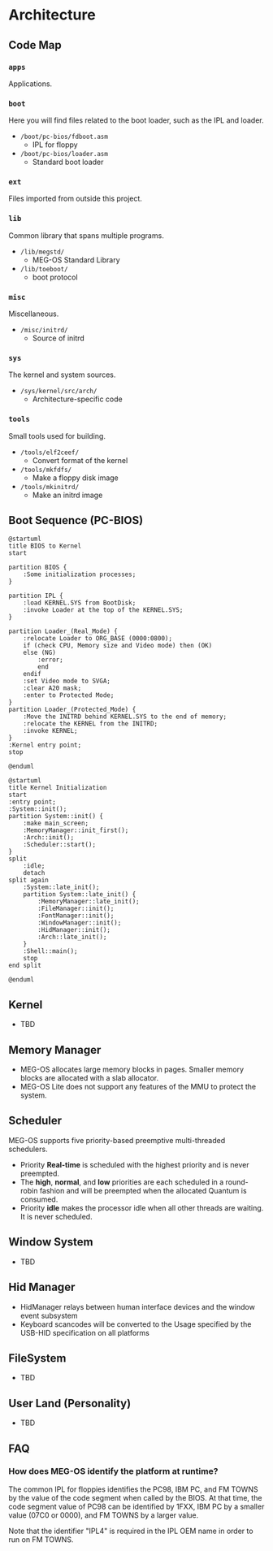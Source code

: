 # Architecture

## Code Map

### `apps`

Applications.

### `boot`

Here you will find files related to the boot loader, such as the IPL and loader.

- `/boot/pc-bios/fdboot.asm`
  - IPL for floppy
- `/boot/pc-bios/loader.asm`
  - Standard boot loader

### `ext`

Files imported from outside this project.

### `lib`

Common library that spans multiple programs.

- `/lib/megstd/`
  - MEG-OS Standard Library
- `/lib/toeboot/`
  - boot protocol

### `misc`

Miscellaneous.

- `/misc/initrd/`
  - Source of initrd

### `sys`

The kernel and system sources.

- `/sys/kernel/src/arch/`
  - Architecture-specific code

### `tools`

Small tools used for building.

- `/tools/elf2ceef/`
  - Convert format of the kernel
- `/tools/mkfdfs/`
  - Make a floppy disk image
- `/tools/mkinitrd/`
  - Make an initrd image

## Boot Sequence (PC-BIOS)

``` plantuml
@startuml
title BIOS to Kernel
start

partition BIOS {
    :Some initialization processes;
}

partition IPL {
    :load KERNEL.SYS from BootDisk;
    :invoke Loader at the top of the KERNEL.SYS;
}

partition Loader_(Real_Mode) {
    :relocate Loader to ORG_BASE (0000:0800);
    if (check CPU, Memory size and Video mode) then (OK)
    else (NG)
        :error;
        end
    endif
    :set Video mode to SVGA;
    :clear A20 mask;
    :enter to Protected Mode;
}
partition Loader_(Protected_Mode) {
    :Move the INITRD behind KERNEL.SYS to the end of memory;
    :relocate the KERNEL from the INITRD;
    :invoke KERNEL;
}
:Kernel entry point;
stop

@enduml
```

``` plantuml
@startuml
title Kernel Initialization
start
:entry point;
:System::init();
partition System::init() {
    :make main_screen;
    :MemoryManager::init_first();
    :Arch::init();
    :Scheduler::start();
}
split 
    :idle;
    detach
split again
    :System::late_init();
    partition System::late_init() {
        :MemoryManager::late_init();
        :FileManager::init();
        :FontManager::init();
        :WindowManager::init();
        :HidManager::init();
        :Arch::late_init();
    }
    :Shell::main();
    stop
end split

@enduml
```

## Kernel

- TBD

## Memory Manager

- MEG-OS allocates large memory blocks in pages. Smaller memory blocks are allocated with a slab allocator.
- MEG-OS Lite does not support any features of the MMU to protect the system.

## Scheduler

MEG-OS supports five priority-based preemptive multi-threaded schedulers.

- Priority **Real-time** is scheduled with the highest priority and is never preempted.
- The **high**, **normal**, and **low** priorities are each scheduled in a round-robin fashion and will be preempted when the allocated Quantum is consumed.
- Priority **idle** makes the processor idle when all other threads are waiting. It is never scheduled.

## Window System

- TBD

## Hid Manager

- HidManager relays between human interface devices and the window event subsystem
- Keyboard scancodes will be converted to the Usage specified by the USB-HID specification on all platforms

## FileSystem

- TBD

## User Land (Personality)

- TBD

## FAQ

### How does MEG-OS identify the platform at runtime?

The common IPL for floppies identifies the PC98, IBM PC, and FM TOWNS by the value of the code segment when called by the BIOS.
At that time, the code segment value of PC98 can be identified by 1FXX, IBM PC by a smaller value (07C0 or 0000), and FM TOWNS by a larger value.

Note that the identifier "IPL4" is required in the IPL OEM name in order to run on FM TOWNS.

